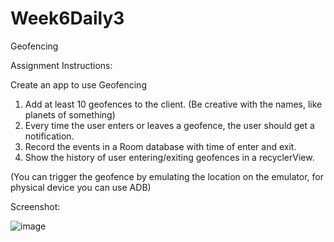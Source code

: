 # Week6Daily3
Geofencing

Assignment Instructions:

Create an app to use Geofencing

1. Add at least 10 geofences to the client. (Be creative with the names, like planets of something)
2. Every time the user enters or leaves a geofence, the user should get a notification.
3. Record the events in a Room database with time of enter and exit.
4. Show the history of user entering/exiting geofences in a recyclerView.

(You can trigger the geofence by emulating the location on the emulator, for physical device you can use ADB)

Screenshot:

![image](https://user-images.githubusercontent.com/44408528/49201554-5bb04c00-f36f-11e8-81f5-41896eebc8d6.png)
